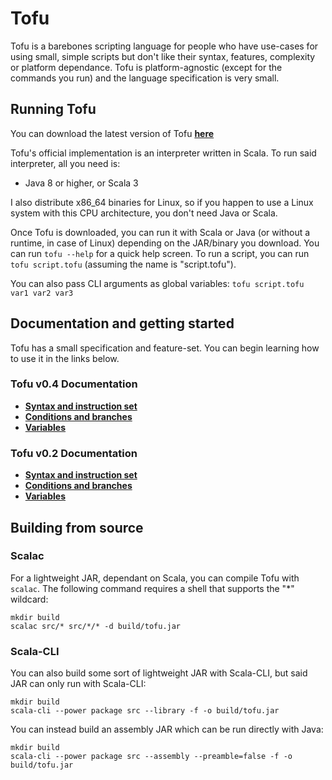 # Tofu

Tofu is a barebones scripting language for people who have use-cases for using small, simple scripts but don't like their syntax, features, complexity or platform dependance. Tofu is platform-agnostic (except for the commands you run) and the language specification is very small.


## Running Tofu

You can download the latest version of Tofu **[here](https://github.com/spacebanana420/tofu/releases)**

Tofu's official implementation is an interpreter written in Scala. To run said interpreter, all you need is:

* Java 8 or higher, or Scala 3

I also distribute x86_64 binaries for Linux, so if you happen to use a Linux system with this CPU architecture, you don't need Java or Scala.

Once Tofu is downloaded, you can run it with Scala or Java (or without a runtime, in case of Linux) depending on the JAR/binary you download. You can run `tofu --help` for a quick help screen. To run a script, you can run `tofu script.tofu` (assuming the name is "script.tofu").

You can also pass CLI arguments as global variables: `tofu script.tofu var1 var2 var3`

## Documentation and getting started

Tofu has a small specification and feature-set. You can begin learning how to use it in the links below.

### Tofu v0.4 Documentation

* **[Syntax and instruction set](doc/instructions.md)**
* **[Conditions and branches](doc/conditions.md)**
* **[Variables](doc/variables.md)**

### Tofu v0.2 Documentation

* **[Syntax and instruction set](https://github.com/spacebanana420/tofu/tree/v0.3.1/doc/instructions.md)**
* **[Conditions and branches](https://github.com/spacebanana420/tofu/tree/v0.3.1/doc/conditions.md)**
* **[Variables](https://github.com/spacebanana420/tofu/tree/v0.3.1/doc/variables.md)**

## Building from source

### Scalac

For a lightweight JAR, dependant on Scala, you can compile Tofu with `scalac`. The following command requires a shell that supports the "*" wildcard:

```
mkdir build
scalac src/* src/*/* -d build/tofu.jar
```

### Scala-CLI

You can also build some sort of lightweight JAR with Scala-CLI, but said JAR can only run with Scala-CLI:

```
mkdir build
scala-cli --power package src --library -f -o build/tofu.jar
```

You can instead build an assembly JAR which can be run directly with Java:

```
mkdir build
scala-cli --power package src --assembly --preamble=false -f -o build/tofu.jar
```
